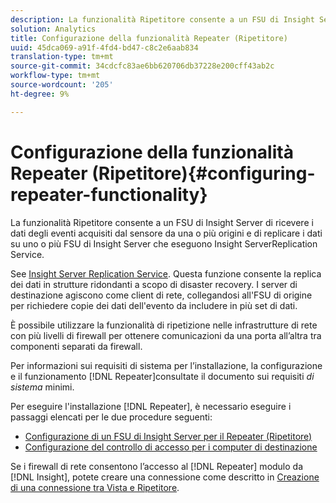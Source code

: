 ```yaml
---
description: La funzionalità Ripetitore consente a un FSU di Insight Server di ricevere i dati degli eventi acquisiti dal sensore da una o più origini e di replicare i dati su uno o più FSU di Insight Server che eseguono Insight ServerReplication Service.
solution: Analytics
title: Configurazione della funzionalità Repeater (Ripetitore)
uuid: 45dca069-a91f-4fd4-bd47-c8c2e6aab834
translation-type: tm+mt
source-git-commit: 34cdcfc83ae6bb620706db37228e200cff43ab2c
workflow-type: tm+mt
source-wordcount: '205'
ht-degree: 9%

---
```



# Configurazione della funzionalità Repeater (Ripetitore){#configuring-repeater-functionality}

La funzionalità Ripetitore consente a un FSU di Insight Server di ricevere i dati degli eventi acquisiti dal sensore da una o più origini e di replicare i dati su uno o più FSU di Insight Server che eseguono Insight ServerReplication Service.

See [Insight Server Replication Service](../../../../home/c-inst-svr/c-ins-svr-rep-svc/c-ins-svr-rep-svc.md#concept-926e654e80d943a0b6ac44a82a510d92). Questa funzione consente la replica dei dati in strutture ridondanti a scopo di disaster recovery. I server di destinazione agiscono come client di rete, collegandosi all&#39;FSU di origine per richiedere copie dei dati dell&#39;evento da includere in più set di dati.

È possibile utilizzare la funzionalità di ripetizione nelle infrastrutture di rete con più livelli di firewall per ottenere comunicazioni da una porta all’altra tra componenti separati da firewall.

Per informazioni sui requisiti di sistema per l’installazione, la configurazione e il funzionamento [!DNL Repeater]consultate il documento sui requisiti *di sistema* minimi.

Per eseguire l&#39;installazione [!DNL Repeater], è necessario eseguire i passaggi elencati per le due procedure seguenti:

* [Configurazione di un FSU di Insight Server per il Repeater (Ripetitore)](../../../../home/c-inst-svr/c-rptr-fntly/c-cnfg-rptr-fntly/t-cfg-fsu-rptr.md#task-1ad7fa5777b845f4bd398f97226e56b2)
* [Configurazione del controllo di accesso per i computer di destinazione](../../../../home/c-inst-svr/c-rptr-fntly/c-cnfg-rptr-fntly/t-cfg-acc-ctrll-tgt-mach.md#task-0e49953728444839bc0a26234501a4c5)

Se i firewall di rete consentono l’accesso al [!DNL Repeater] modulo da [!DNL Insight], potete creare una connessione come descritto in [Creazione di una connessione tra Vista e Ripetitore](../../../../home/c-inst-svr/c-rptr-fntly/c-cnfg-rptr-fntly/t-crt-conn-ins-rptr.md#task-785bfe5f0e31484683e4345038add118).
